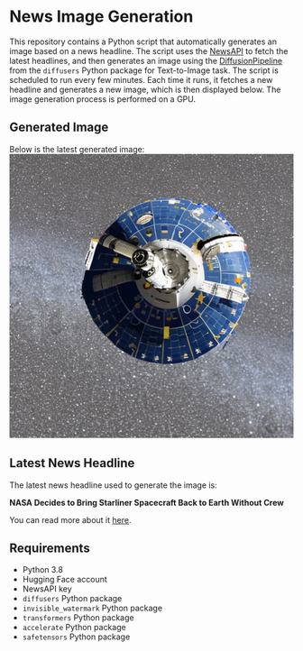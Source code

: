 # News Image Generation
This repository contains a Python script that automatically generates an image based on a news headline. The script uses the [NewsAPI](https://newsapi.org/) to fetch the latest headlines, and then generates an image using the [DiffusionPipeline](https://github.com/huggingface/diffusers) from the `diffusers` Python package for Text-to-Image task.
The script is scheduled to run every few minutes. Each time it runs, it fetches a new headline and generates a new image, which is then displayed below. The image generation process is performed on a GPU.

## Generated Image
Below is the latest generated image:
![Generated Image](image.png)

## Latest News Headline
The latest news headline used to generate the image is:

**NASA Decides to Bring Starliner Spacecraft Back to Earth Without Crew**

You can read more about it [here](https://news.google.com/rss/articles/CBMipwFBVV95cUxOUm5EVm9Ld2lEZ2FUTW5heGlhV1Q4ZUstS1QzU2w1ZlRTeFkwRk83YlZGODNEdE83TnBmdEo4cUVwdHJwRTNkZ2Z6cTlFbDJGQWJlTy14MDZoeHgwVEM2dnFucUFmMmFsYU1TZV9qZlg0ZkY5N1dTZFdlcGxJMkdIc01WYWxUU3pJdy1LWi1TejE5VjRhQ1hZVER2T0dsa0JpaE0zSHcxOA?oc=5).

## Requirements
- Python 3.8
- Hugging Face account
- NewsAPI key
- `diffusers` Python package
- `invisible_watermark` Python package
- `transformers` Python package
- `accelerate` Python package
- `safetensors` Python package
